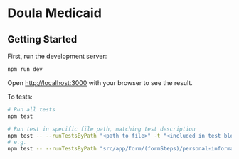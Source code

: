 # Doula Medicaid

## Getting Started

First, run the development server:

```sh
npm run dev
```

Open [http://localhost:3000](http://localhost:3000) with your browser to see the result.

To tests:

```sh
# Run all tests
npm test

# Run test in specific file path, matching test description
npm test -- --runTestsByPath "<path to file>" -t "<included in test block name>"
# e.g.
npm test -- --runTestsByPath "src/app/form/(formSteps)/personal-information/PersonalInformationStep1.test.tsx" -t "updates first name"
```
